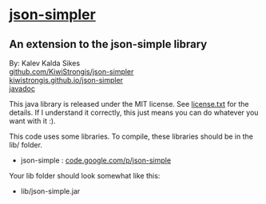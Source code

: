 [json-simpler](http://kiwistrongis.github.io/json-simpler/)
============
An extension to the json-simple library
---------------------------------------

By: Kalev Kalda Sikes  
[github.com/KiwiStrongis/json-simpler](https://github.com/KiwiStrongis/json-simpler/)  
[kiwistrongis.github.io/json-simpler](http://kiwistrongis.github.io/json-simpler/)  
[javadoc](http://kiwistrongis.github.io/json-simpler/doc/)

This java library is released under the MIT license. See [license.txt](license.txt) for the details. If I understand it correctly, this just means you can do whatever you want with it :).

This code uses some libraries. To compile, these libraries should be in the lib/ folder.
 * json-simple : [code.google.com/p/json-simple](http://code.google.com/p/json-simple/)

Your lib folder should look somewhat like this:
 * lib/json-simple.jar
